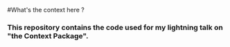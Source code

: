#What's the context here ? 

### This repository contains the code used for my lightning talk on "the Context Package".

